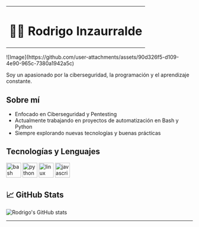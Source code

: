 <table>
  <tr>
    <td>
      <h1>👨‍💻 Rodrigo Inzaurralde</h1>
    </td>
  </tr>
</table>
<div>
![Image](https://github.com/user-attachments/assets/90d326f5-d109-4e90-965c-7380a1942a5c)
</div>



Soy un apasionado por la ciberseguridad, la programación y el aprendizaje constante.

##   Sobre mí
-  Enfocado en Ciberseguridad y Pentesting
-  Actualmente trabajando en proyectos de automatización en Bash y Python
-  Siempre explorando nuevas tecnologías y buenas prácticas

##  Tecnologías y Lenguajes
<div>
  <img src="https://cdn.jsdelivr.net/gh/devicons/devicon/icons/bash/bash-original.svg" width="40" alt="bash" />
  <img src="https://cdn.jsdelivr.net/gh/devicons/devicon/icons/python/python-original.svg" width="40" alt="python" />
  <img src="https://cdn.jsdelivr.net/gh/devicons/devicon/icons/linux/linux-original.svg" width="40" alt="linux" />
  <img src="https://cdn.jsdelivr.net/gh/devicons/devicon/icons/javascript/javascript-original.svg" width="40" alt="javascript" />
</div>


## 📈 GitHub Stats
![Rodrigo's GitHub stats](https://github-readme-stats.vercel.app/api?username=Rodrigoinzaurralde&show_icons=true&theme=tokyonight)

---

